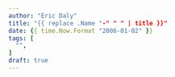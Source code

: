 ```yaml
---
author: "Eric Daly"
title: "{{ replace .Name "-" " " | title }}"
date: {{ time.Now.Format "2006-01-02" }}
tags: [
  "",
]
draft: true
---
```


